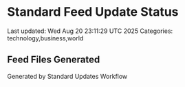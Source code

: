 # Standard Feed Update Status
Last updated: Wed Aug 20 23:11:29 UTC 2025
Categories: technology,business,world

## Feed Files Generated

Generated by Standard Updates Workflow
